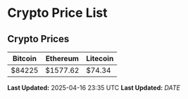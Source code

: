 # Crypto Price List

## Crypto Prices
| Bitcoin | Ethereum | Litecoin |
| ------- | -------- | -------- |
| $84225 | $1577.62 | $74.34 |
**Last Updated:** 2025-04-16 23:35 UTC
**Last Updated:** $DATE$
